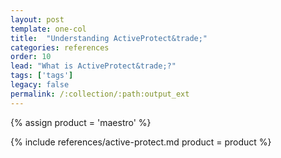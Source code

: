 ```yaml
---
layout: post
template: one-col
title:  "Understanding ActiveProtect&trade;"
categories: references
order: 10
lead: "What is ActiveProtect&trade;?"
tags: ['tags']
legacy: false
permalink: /:collection/:path:output_ext
---
```


{% assign product = 'maestro' %}

{% include references/active-protect.md product = product %}